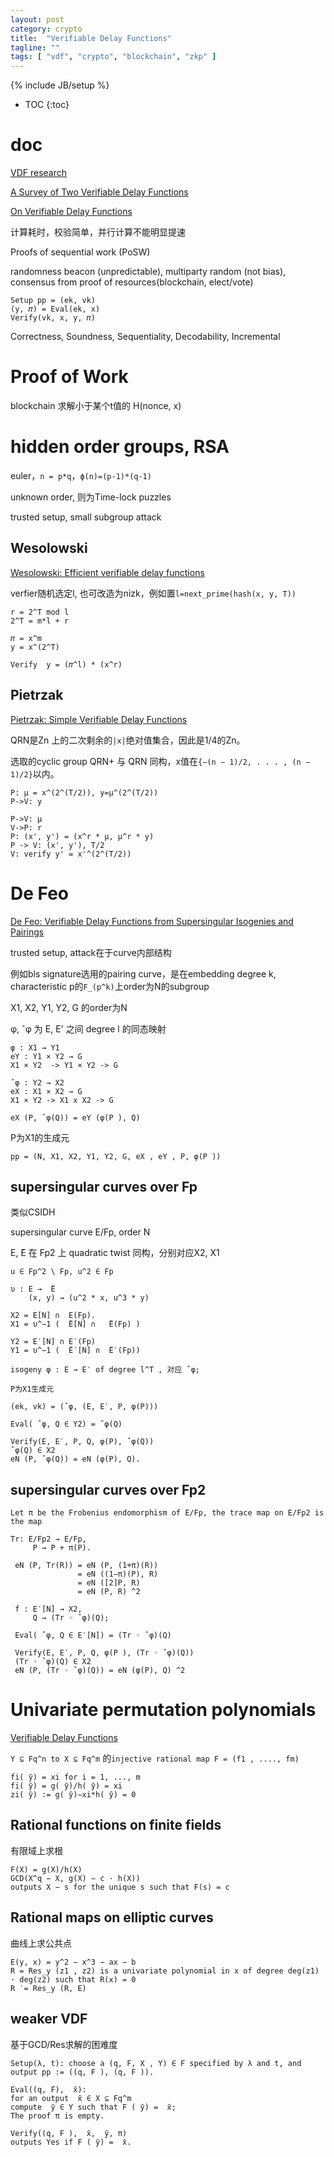 ```yaml
---
layout: post
category: crypto
title:  "Verifiable Delay Functions"
tagline: ""
tags: [ "vdf", "crypto", "blockchain", "zkp" ] 
---
```

{% include JB/setup %}

* TOC
{:toc}

# doc

[VDF research](https://vdfresearch.org/)

[A Survey of Two Verifiable Delay Functions](https://eprint.iacr.org/2018/712.pdf)

[On Verifiable Delay Functions](https://speakerdeck.com/asanso/on-verifiable-delay-functions-vdf-how-to-slow-burning-down-the-planet-verifiably)

计算耗时，校验简单，并行计算不能明显提速

Proofs of sequential work (PoSW)

randomness beacon (unpredictable), multiparty random (not bias), consensus from proof of resources(blockchain, elect/vote)

    Setup pp = (ek, vk)
    (y, 𝜋) = Eval(ek, x)
    Verify(vk, x, y, 𝜋)

Correctness, Soundness, Sequentiality, Decodability, Incremental

# Proof of Work

blockchain 求解小于某个t值的 H(nonce, x)


# hidden order groups, RSA

euler，`n = p*q`，`ϕ(n)=(p-1)*(q-1)`

unknown order, 则为Time-lock puzzles

trusted setup, small subgroup attack

## Wesolowski

[Wesolowski: Efficient verifiable delay functions](https://eprint.iacr.org/2018/623.pdf)

verfier随机选定l, 也可改造为nizk，例如置`l=next_prime(hash(x, y, T))`

    r = 2^T mod l 
    2^T = m*l + r

    𝜋 = x^m 
    y = x^(2^T)

    Verify  y = (𝜋^l) * (x^r)

## Pietrzak

[Pietrzak: Simple Verifiable Delay Functions](https://eprint.iacr.org/2018/627.pdf)

QRN是Zn 上的二次剩余的`|x|`绝对值集合，因此是1/4的Zn。

选取的cyclic group QRN+ 与 QRN 同构，x值在`{−(n − 1)/2, . . . , (n − 1)/2}`以内。

    P: μ = x^(2^(T/2)), y=μ^(2^(T/2))
    P->V: y

    P->V: μ
    V->P: r
    P: (x', y') = (x^r * μ, μ^r * y)
    P -> V: (x', y'), T/2
    V: verify y' = x'^(2^(T/2))

# De Feo

[De Feo: Verifiable Delay Functions from Supersingular Isogenies and Pairings](https://eprint.iacr.org/2019/166.pdf)

trusted setup, attack在于curve内部结构

例如bls signature选用的pairing curve，是在embedding degree k, characteristic p的`F_(p^k)`上order为N的subgroup

X1, X2, Y1, Y2, G 的order为N

φ, ˆφ 为 E, E' 之间 degree l 的同态映射

    φ : X1 → Y1 
    eY : Y1 × Y2 → G
    X1 × Y2  -> Y1 × Y2 -> G

    ˆφ : Y2 → X2
    eX : X1 × X2 → G
    X1 × Y2 -> X1 x X2 -> G

    eX (P, ˆφ(Q)) = eY (φ(P ), Q)

P为X1的生成元

    pp = (N, X1, X2, Y1, Y2, G, eX , eY , P, φ(P ))

## supersingular curves over Fp

类似CSIDH

supersingular curve E/Fp, order N

E,  ̃E 在 Fp2 上 quadratic twist 同构，分别对应X2, X1


    u ∈ Fp^2 \ Fp, u^2 ∈ Fp

    υ : E →  ̃E
        (x, y) → (u^2 * x, u^3 * y)

    X2 = E[N] ∩  E(Fp).
    X1 = υ^−1 (  ̃E[N] ∩   ̃E(Fp) )

    Y2 = E′[N] ∩ E′(Fp)
    Y1 = υ^−1 (  ̃E′[N] ∩  ̃E′(Fp))

    isogeny φ : E → E′ of degree l^T , 对应 ˆφ;

    P为X1生成元

    (ek, vk) = (ˆφ, (E, E′, P, φ(P)))

    Eval( ˆφ, Q ∈ Y2) = ˆφ(Q)

    Verify(E, E′, P, Q, φ(P), ˆφ(Q))
    ˆφ(Q) ∈ X2
    eN (P, ˆφ(Q)) = eN (φ(P), Q).

## supersingular curves over Fp2

    Let π be the Frobenius endomorphism of E/Fp, the trace map on E/Fp2 is the map

    Tr: E/Fp2 → E/Fp,
         P → P + π(P).

     eN (P, Tr(R)) = eN (P, (1+π)(R)) 
                   = eN ((1−π)(P), R) 
                   = eN ([2]P, R) 
                   = eN (P, R) ^2

     f : E′[N] → X2,
         Q → (Tr ◦ ˆφ)(Q);

     Eval( ˆφ, Q ∈ E′[N]) = (Tr ◦ ˆφ)(Q)

     Verify(E, E′, P, Q, φ(P ), (Tr ◦ ˆφ)(Q))
     (Tr ◦ ˆφ)(Q) ∈ X2
     eN (P, (Tr ◦ ˆφ)(Q)) = eN (φ(P), Q) ^2

# Univariate permutation polynomials

[Verifiable Delay Functions](https://iacr.org/cryptodb/data/paper.php?pubkey=28858)

`Y ⊆ Fq^n to X ⊆ Fq^m` 的`injective rational map F = (f1 , ...., fm)`

    fi( ̄y) = xi for i = 1, ..., m
    fi( ̄y) = g( ̄y)/h( ̄y) = xi
    zi( ̄y) := g( ̄y)−xi*h( ̄y) = 0

## Rational functions on finite fields

有限域上求根

    F(X) = g(X)/h(X)
    GCD(X^q − X, g(X) − c · h(X))
    outputs X − s for the unique s such that F(s) = c

## Rational maps on elliptic curves

曲线上求公共点

    E(y, x) = y^2 − x^3 − ax − b
    R = Res_y (z1 , z2) is a univariate polynomial in x of degree deg(z1) · deg(z2) such that R(x) = 0
    R ′= Res_y (R, E)

## weaker VDF

基于GCD/Res求解的困难度

    Setup(λ, t): choose a (q, F, X , Y) ∈ F specified by λ and t, and output pp := ((q, F ), (q, F )).

    Eval((q, F),  ̄x): 
    for an output  ̄x ∈ X ⊆ Fq^m
    compute  ̄y ∈ Y such that F ( ̄y) =  ̄x; 
    The proof π is empty.

    Verify((q, F ),  ̄x,  ̄y, π) 
    outputs Yes if F ( ̄y) =  ̄x.
